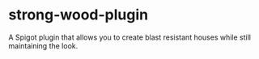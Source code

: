 # strong-wood-plugin
A Spigot plugin that allows you to create blast resistant houses while still maintaining the look.

